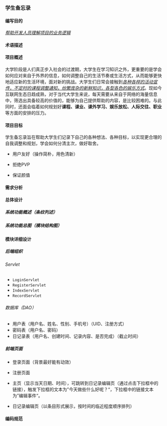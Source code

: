 ### 学生备忘录

#### 编写目的

<u>*帮助开发人员理解项目的业务逻辑*</u>

#### 术语描述

#### 项目概述

大学阶段是人们真正步入社会的过渡期，大学生在学习知识之外，更重要的是学会如何应对来自于外界的信息，如何调整自己的生活节奏或生活方式，从而能够更快地适应新的生活环境，面对新的挑战。大学生们日常会接触到<u>*各种各样的活动宣传，不定时的课程调整通知，纷繁庞杂的新鲜知识，各型各色的娱乐方式*</u>。现如今互联网生态日趋成熟，对于当代大学生来说，每天需要从来自于网络的海量信息中，筛选出具备较高的价值的，能够为自己提供帮助的内容，是比较困难的。与此同时，还面会临着如何规划好**课程、课业、课外学习、娱乐放松、人际交往、职业**等方面的安排的压力。

#### 项目目标

学生备忘录旨在帮助大学生们记录下自己的各种想法、各种目标，以实现更合理的自我调整和规划，学会如何分清主次，做好取舍。

- 用户友好（操作简朴，用色清新）
- 拒绝PVP

- 保证颜值

#### 需求分析



#### 总体设计

##### 系统功能概述（条纹列述）

##### 系统功能总图（模块结构图）

#### 模块详细设计

##### 后端组织

###### Servlet

- `LoginServlet`
- `RegisterServlet`
- `IndexServlet`
- `RecordServlet`

###### 数据库（DAO）

- 用户表（用户名、姓名、性别、手机号）（UID、注册方式）
- 密码表（用户名、密码）
- 日记录表（用户名、创建时间、记录内容、是否完成）（截止时间）

##### 前端页面

- 登录页面（背景最好能有动效）
- 注册页面

- 主页（显示当天日期、时间），可跳转到日记录编辑页（通过点击下拉框中的链接），触发下拉框的文本为”今天做些什么好呢？“，下拉框中的链接文本为”编辑事件“。

- 日记录编辑页（以条目形式展示，按时间的临近程度顺序排列）

#### 编码规范